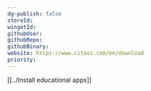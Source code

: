 ```yaml
---
dg-publish: false
storeId: 
wingetId: 
githubUser: 
githubRepo: 
githubBinary: 
website: https://www.citavi.com/en/download
priority: 
---
```


[[../Install educational apps]]